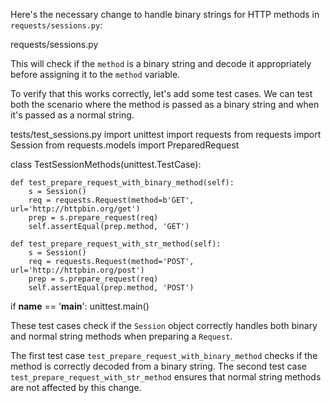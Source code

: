 Here's the necessary change to handle binary strings for HTTP methods in `requests/sessions.py`:

<change>
<file change-number-for-this-file="1">requests/sessions.py</file>
<original line-count="13" no-ellipsis="true"><![CDATA[
        method = builtin_str(method)
]]></original>
<modified no-ellipsis="true"><![CDATA[
        if isinstance(method, bytes):
            method = method.decode('utf-8')
        method = builtin_str(method)
]]></modified>
</change>

This will check if the `method` is a binary string and decode it appropriately before assigning it to the `method` variable.

To verify that this works correctly, let's add some test cases. We can test both the scenario where the method is passed as a binary string and when it's passed as a normal string.

<file>
<path>tests/test_sessions.py</path>
<content>
import unittest
import requests
from requests import Session
from requests.models import PreparedRequest


class TestSessionMethods(unittest.TestCase):

    def test_prepare_request_with_binary_method(self):
        s = Session()
        req = requests.Request(method=b'GET', url='http://httpbin.org/get')
        prep = s.prepare_request(req)
        self.assertEqual(prep.method, 'GET')

    def test_prepare_request_with_str_method(self):
        s = Session()
        req = requests.Request(method='POST', url='http://httpbin.org/post')
        prep = s.prepare_request(req)
        self.assertEqual(prep.method, 'POST')


if __name__ == '__main__':
    unittest.main()
</content>
</file>

These test cases check if the `Session` object correctly handles both binary and normal string methods when preparing a `Request`.

The first test case `test_prepare_request_with_binary_method` checks if the method is correctly decoded from a binary string. The second test case `test_prepare_request_with_str_method` ensures that normal string methods are not affected by this change.